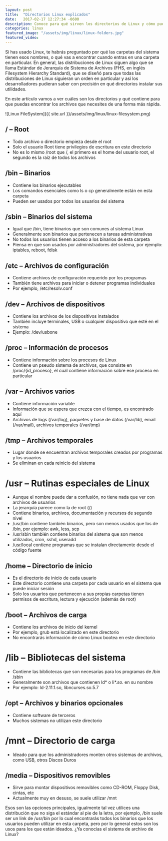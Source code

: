 ```yaml
---
layout: post
title:  "Directorios Linux explicados"
date:   2017-02-17 12:27:34 -0600
description: Conoce para qué sirven los directorios de Linux y cómo puedes sacarles provecho.
categories: linux
featured_image: "/assets/img/linux/linux-folders.jpg"
featured_video:
---
```


Si has usado Linux, te habrás preguntado por qué las carpetas del sistema 
tienen esos nombres, o qué vas a encontrar cuando entras en una carpeta en 
particular. En general, las distribuciones de Linux siguen algo que se llama 
Estándar de Jerarquía de Sistema de Archivos (FHS, en inglés Filesystem 
Hierarchy Standard), que se diseñó para que todas las distribuciones de Linux 
siguieran un orden en particular y así los desarrolladores pudieran saber con 
precisión en qué directorios instalar sus utilidades.

En este artículo vamos a ver cuáles son los directorios y qué contiene 
para que puedas encontrar los archivos que necesites de una forma más rápida.

![Linux FileSystem]({{ site.url }}/assets/img/linux/linux-filesystem.png)

## / – Root

* Todo archivo o directorio empieza desde el root
* Solo el usuario Root tiene privilegios de escritura en este directorio
* No es lo mismo /root que /, el primero es el home del usuario root, el segundo es la raíz de todos los archivos

## /bin – Binarios

* Contiene los binarios ejecutables
* Los comandos esenciales como ls o cp generalmente están en esta carpeta
* Pueden ser usados por todos los usuarios del sistema

## /sbin – Binarios del sistema

* Igual que /bin, tiene binarios que son comunes al sistema Linux
* Generalmente son binarios que pertenecen a tareas administrativas
* No todos los usuarios tienen acceso a los binarios de esta carpeta
* Piensa en que son usados por administradores del sistema, por ejemplo: iptables, reboot, fdisk

## /etc – Archivos de configuración

* Contiene archivos de configuración requerido por los programas
* También tiene archivos para iniciar o detener programas individuales
* Por ejemplo, /etc/resolv.conf

## /dev – Archivos de dispositivos

* Contiene los archivos de los dispositivos instalados
* También incluye terminales, USB o cualquier dispositivo que esté en el sistema
* Ejemplo: /dev/usbone

## /proc – Información de procesos

* Contiene información sobre los procesos de Linux
* Contiene un pseudo sistema de archivos, que consiste en /proc/{id_proceso}, el cual contiene información sobre ese proceso en particular

## /var – Archivos varios

* Contiene información variable
* Información que se espera que crezca con el tiempo, es encontrado aquí
* Archivos de logs (/var/log), paquetes y base de datos (/var/lib), email (/var/mail), archivos temporales (/var/tmp)

## /tmp – Archivos temporales

* Lugar donde se encuentran archivos temporales creados por programas y los usuarios
* Se eliminan en cada reinicio del sistema

# /usr – Rutinas especiales de Linux

* Aunque el nombre puede dar a confusión, no tiene nada que ver con archivos de usuarios
* La jerarquía parece como la de root (/)
* Contiene binarios, archivos, documentación y recursos de segundo nivel
* /usr/bin contiene también binarios, pero son menos usados que los de /bin, por ejemplo: awk, less, scp
* /usr/sbin también contiene binarios del sistema que son menos utilizados, cron, sshd, useradd
* /usr/local contiene programas que se instalan directamente desde el código fuente

## /home – Directorio de inicio

* Es el directorio de inicio de cada usuario
* Este directorio contiene una carpeta por cada usuario en el sistema que puede iniciar sesión
* Solo los usuarios que pertenecen a sus propias carpetas tienen permisos de escritura, lectura y ejecución (además de root)

## /boot – Archivos de carga

* Contiene los archivos de inicio del kernel
* Por ejemplo, grub está localizado en este directorio
* No encontrarás información de cómo Linux bootea en este directorio

# /lib – Bibliotecas del sistema

* Contiene las bibliotecas que son necesarias para los programas de /bin /sbin
* Generalmente son archivos que contienen ld* o li*.*so.* en su nombre
* Por ejemplo: ld-2.11.1.so, libncurses.so.5.7


## /opt – Archivos y binarios opcionales

* Contiene software de terceros
* Muchos sistemas no utilizan este directorio

#  /mnt – Directorio de carga
* Ideado para que los administradores monten otros sistemas de archivos, como USB, otros Discos Duros

## /media – Dispositivos removibles

* Sirve para montar dispositivos removibles como CD-ROM, Floppy Disk, cintas, etc
* Actualmente muy en desuso, se suele utilizar /mnt

Esos son las opciones principales, igualmente tal vez utilices una 
distribución que no siga el estándar al pie de la letra, 
por ejemplo, /bin suele ser un link de /usr/bin por lo cual 
encontrarás todos los binarios que los usuarios pueden utilizar en 
esta carpeta, pero por lo general estos son los usos para los que
están ideados.  ¿Ya conocías el sistema de archivo de Linux?